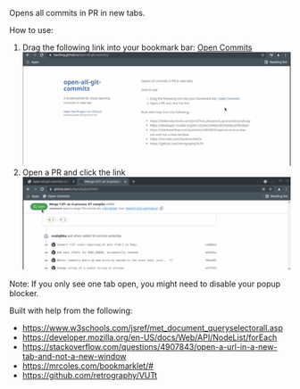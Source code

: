 Opens all commits in PR in new tabs.

How to use:


1. Drag the following link into your bookmark bar: [Open Commits](javascript:(function()%7BnodeList%20%3D%20document.querySelectorAll(%22div.text-right%20code%20a.Link--secondary%22)%3BnodeList.forEach(function(node%2C%20_currentIndex%2C%20_listObject)%20%7Bwindow.open(node.href%2C%20'_blank')%3B%7D)%7D)())
![Dragging to Bookmark bar](/images/drag-to-bookmark-bar.gif)
2. Open a PR and click the link
![Dragging to Bookmark bar](/images/opening-all-the-commits.gif)

Note: If you only see one tab open, you might need to disable your popup blocker.

Built with help from the following:
- https://www.w3schools.com/jsref/met_document_queryselectorall.asp
- https://developer.mozilla.org/en-US/docs/Web/API/NodeList/forEach
- https://stackoverflow.com/questions/4907843/open-a-url-in-a-new-tab-and-not-a-new-window
- https://mrcoles.com/bookmarklet/#
- https://github.com/retrography/VUTt

